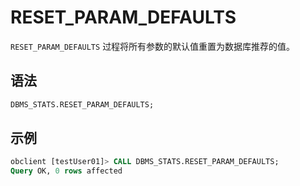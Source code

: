 # RESET_PARAM_DEFAULTS 

`RESET_PARAM_DEFAULTS` 过程将所有参数的默认值重置为数据库推荐的值。

## 语法 

```sql
DBMS_STATS.RESET_PARAM_DEFAULTS;
```

## 示例 

```sql
obclient [testUser01]> CALL DBMS_STATS.RESET_PARAM_DEFAULTS;
Query OK, 0 rows affected
```